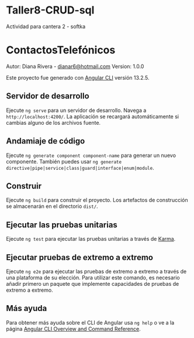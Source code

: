 # Taller8-CRUD-sql
Actividad para cantera 2 - softka

# ContactosTelefónicos

Autor: Diana Rivera - dianar6@hotmail.com
Version: 1.0.0

Este proyecto fue generado con [Angular CLI](https://github.com/angular/angular-cli) versión 13.2.5.

## Servidor de desarrollo

Ejecute `ng serve` para un servidor de desarrollo. Navega a `http://localhost:4200/`. La aplicación se recargará automáticamente si cambias alguno de los archivos fuente.

## Andamiaje de código

Ejecute `ng generate component component-name` para generar un nuevo componente. También puedes usar `ng generate directive|pipe|service|class|guard|interface|enum|module`.

## Construir

Ejecute `ng build` para construir el proyecto. Los artefactos de construcción se almacenarán en el directorio `dist/`.

## Ejecutar las pruebas unitarias

Ejecute `ng test` para ejecutar las pruebas unitarias a través de [Karma](https://karma-runner.github.io).

## Ejecutar pruebas de extremo a extremo

Ejecute `ng e2e` para ejecutar las pruebas de extremo a extremo a través de una plataforma de su elección. Para utilizar este comando, es necesario añadir primero un paquete que implemente capacidades de pruebas de extremo a extremo.

## Más ayuda

Para obtener más ayuda sobre el CLI de Angular usa `ng help` o ve a la página [Angular CLI Overview and Command Reference](https://angular.io/cli).
